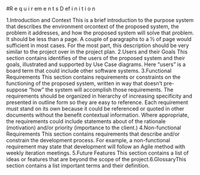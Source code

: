 #R e q u i r em e n t s   D ef i n i t i o n
<Your Project Name>

1.Introduction and Context
This  is  a  brief  introduction  to  the  purpose  system  that  describes  the  environment  orcontext  of  the  proposed system, the problem it addresses, and how the proposed system will solve that problem.  It should be less than a  page.    A  couple  of  paragraphs  to  a  ½  of  page  would  sufficient  in  most  cases.    For  the  most  part,  this description should be very similar to the project over in the project plan.
2.Users and their Goals
This  section  contains  identifies  of  the  users  of  the  proposed  system  and  their  goals,  illustrated  and  supported by Use Case diagrams.   Here “users” is a board term that could include other software systems.
3.Functional Requirements
This  section  contains  requirements  or  constraints  on  the  functioning  of  the  proposed  system,  written  in  way that  doesn’t  pre-suppose  “how”  the  system  will  accomplish  those  requirements.    The  requirements  should  be organized  in  hierarchy  of  increasing  specificity  and  presented  in  outline  form  so  they  are  easy  to  reference.  Each requirement must stand on its own because it could be referenced or quoted in other documents without the  benefit  contextual  information.    Where  appropriate,  the  requirements  could  include  statements  about  of the rationale (motivation) and/or priority (importance to the client.)
4.Non-functional Requirements
This  section  contains  requirements  that  describe  and/or  constrain  the  development  process.    For  example,  a non-functional  requirement  may  state  that  development  will  follow  an  Agile  method  with  weekly  iteration meetings.
5.Future Features
This section contains a list of ideas or features that are beyond the scope of the project.6.GlossaryThis section contains a list important terms and their definition.
